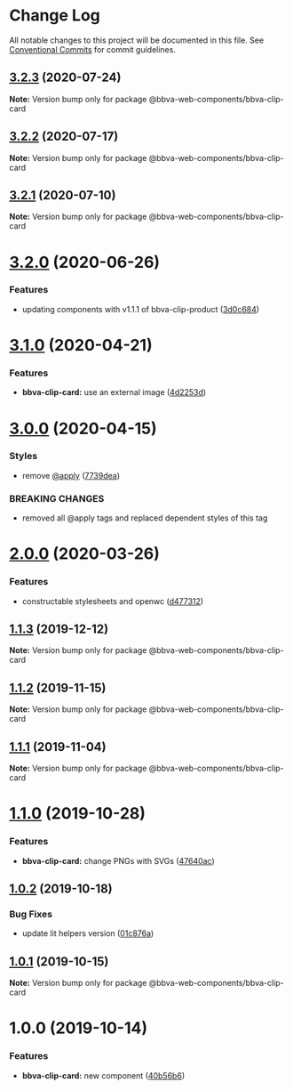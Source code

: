 # Change Log

All notable changes to this project will be documented in this file.
See [Conventional Commits](https://conventionalcommits.org) for commit guidelines.

## [3.2.3](http://globaldevtools.bbva.com:7999/bbva_global_ui_studio_web_components/bbva-web-components-app/compare/@bbva-web-components/bbva-clip-card@3.2.2...@bbva-web-components/bbva-clip-card@3.2.3) (2020-07-24)

**Note:** Version bump only for package @bbva-web-components/bbva-clip-card

## [3.2.2](http://globaldevtools.bbva.com:7999/bbva_global_ui_studio_web_components/bbva-web-components-app/compare/@bbva-web-components/bbva-clip-card@3.2.0...@bbva-web-components/bbva-clip-card@3.2.2) (2020-07-17)

**Note:** Version bump only for package @bbva-web-components/bbva-clip-card

## [3.2.1](http://globaldevtools.bbva.com:7999/bbva_global_ui_studio_web_components/bbva-web-components-app/compare/@bbva-web-components/bbva-clip-card@3.2.0...@bbva-web-components/bbva-clip-card@3.2.1) (2020-07-10)

**Note:** Version bump only for package @bbva-web-components/bbva-clip-card

# [3.2.0](http://globaldevtools.bbva.com:7999/bbva_global_ui_studio_web_components/bbva-web-components-app/compare/@bbva-web-components/bbva-clip-card@3.1.0...@bbva-web-components/bbva-clip-card@3.2.0) (2020-06-26)

### Features

- updating components with v1.1.1 of bbva-clip-product ([3d0c684](http://globaldevtools.bbva.com:7999/bbva_global_ui_studio_web_components/bbva-web-components-app/commits/3d0c684363af45002963c61652e4e56a1d96ce8f))

# [3.1.0](http://globaldevtools.bbva.com:7999/bbva_global_ui_studio_web_components/bbva-web-components-app/compare/@bbva-web-components/bbva-clip-card@3.0.0...@bbva-web-components/bbva-clip-card@3.1.0) (2020-04-21)

### Features

- **bbva-clip-card:** use an external image ([4d2253d](http://globaldevtools.bbva.com:7999/bbva_global_ui_studio_web_components/bbva-web-components-app/commits/4d2253d9f55e9525ee0c47189a68e193d6ef36b3))

# [3.0.0](http://globaldevtools.bbva.com:7999/bbva_global_ui_studio_web_components/bbva-web-components-app/compare/@bbva-web-components/bbva-clip-card@2.0.0...@bbva-web-components/bbva-clip-card@3.0.0) (2020-04-15)

### Styles

- remove [@apply](http://globaldevtools.bbva.com:7999/apply) ([7739dea](http://globaldevtools.bbva.com:7999/bbva_global_ui_studio_web_components/bbva-web-components-app/commits/7739dea728bc8e90ac1d596b53911779e5fd1a04))

### BREAKING CHANGES

- removed all @apply tags and replaced dependent styles of this tag

# [2.0.0](http://globaldevtools.bbva.com:7999/bbva_global_ui_studio_web_components/bbva-web-components-app/compare/@bbva-web-components/bbva-clip-card@1.1.3...@bbva-web-components/bbva-clip-card@2.0.0) (2020-03-26)

### Features

- constructable stylesheets and openwc ([d477312](http://globaldevtools.bbva.com:7999/bbva_global_ui_studio_web_components/bbva-web-components-app/commits/d4773124f5a6ecda53e0e4d935bc988591f6c451))

## [1.1.3](http://globaldevtools.bbva.com:7999/bbva_global_ui_studio_web_components/bbva-web-components/compare/@bbva-web-components/bbva-clip-card@1.1.2...@bbva-web-components/bbva-clip-card@1.1.3) (2019-12-12)

**Note:** Version bump only for package @bbva-web-components/bbva-clip-card

## [1.1.2](http://globaldevtools.bbva.com:7999/bbva_global_ui_studio_web_components/bbva-web-components/compare/@bbva-web-components/bbva-clip-card@1.1.1...@bbva-web-components/bbva-clip-card@1.1.2) (2019-11-15)

**Note:** Version bump only for package @bbva-web-components/bbva-clip-card

## [1.1.1](http://globaldevtools.bbva.com:7999/bbva_global_ui_studio_web_components/bbva-web-components/compare/@bbva-web-components/bbva-clip-card@1.1.0...@bbva-web-components/bbva-clip-card@1.1.1) (2019-11-04)

**Note:** Version bump only for package @bbva-web-components/bbva-clip-card

# [1.1.0](http://globaldevtools.bbva.com:7999/bbva_global_ui_studio_web_components/bbva-web-components/compare/@bbva-web-components/bbva-clip-card@1.0.2...@bbva-web-components/bbva-clip-card@1.1.0) (2019-10-28)

### Features

- **bbva-clip-card:** change PNGs with SVGs ([47640ac](http://globaldevtools.bbva.com:7999/bbva_global_ui_studio_web_components/bbva-web-components/commits/47640ac72f83acc5e9800c7ca07961779f5bd929))

## [1.0.2](http://globaldevtools.bbva.com:7999/cellscataloggovernance/bbva-web-components-fork/compare/@bbva-web-components/bbva-clip-card@1.0.1...@bbva-web-components/bbva-clip-card@1.0.2) (2019-10-18)

### Bug Fixes

- update lit helpers version ([01c876a](http://globaldevtools.bbva.com:7999/cellscataloggovernance/bbva-web-components-fork/commits/01c876aa84cfe98b6abbd2379127ad84df6a6cf4))

## [1.0.1](http://globaldevtools.bbva.com:7999/cellscataloggovernance/bbva-web-components-fork/compare/@bbva-web-components/bbva-clip-card@1.0.0...@bbva-web-components/bbva-clip-card@1.0.1) (2019-10-15)

**Note:** Version bump only for package @bbva-web-components/bbva-clip-card

# 1.0.0 (2019-10-14)

### Features

- **bbva-clip-card:** new component ([40b56b6](http://globaldevtools.bbva.com:7999/bbva_global_ui_studio_web_components/bbva-web-components/commits/40b56b6))
